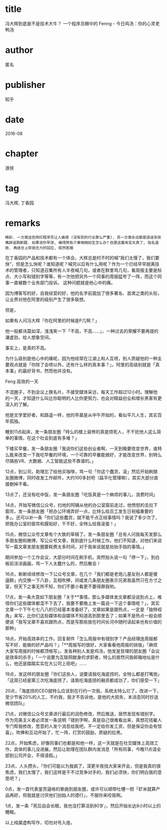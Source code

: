 # title
冯大辉到底是不是技术大牛？ 一个程序员眼中的 Fenng - 今日鸡汤：你的心灵老鸭汤

# author
匿名

# publisher
知乎

# date
2016-08

# chapter
游侠

# tag
冯大辉, 丁香园

# remarks
`精彩. 一方面这些网红程序员让人痛恨 (没有别的行业那么严重), 另一方面永远都是造谣张张嘴辟谣跑断腿. 如果说你早泄, 编得煞有介事栩栩如生怎么办?`
`但是这篇肯定太真了, 指名道姓. 再结合上软弱无力的回应, 昭然若揭`

在丁香园的产品和技术都有一个体会，大辉总是时不时的喊“我们太慢了，我们要快”，但是怎么快呢？谁知道呢？喊完以后有什么用呢？作为一个已经早早脱离技术的管理者，只知道召集所有人半夜喊几句，或者在群里骂几句，看周报主要是标点、大小写和错别字等等，有一次他把另外一个同事的周报猛夸了一阵，而这个同事一直被数个业务部门投诉。
这种问题就是他心中的痛。

因为博客写的好，自我经营的好，他的名字前面加了很多著名、首席之类的头衔，让业界对他在阿里的级别产生了很多联想。

但是，

如果有人问冯大辉「你在阿里的时候是P几啊？」

他一般都讳莫如深，浅浅笑一下「不高，不高……」，一种过去的荣耀不要再提的谦虚劲，给人想象空间。

事实上，是真的不高。

为什么级别是他心中的痛呢，因为他经常在江湖上和人互喷，别人质疑他的一种主要观点就是「你除了会喷以外，还有什么样的真本事？」，阿里的高级别就是「真本事」的最好背书，然而他并没有。

Feng 高效的一天

不混圈子，不到会议上换名片，不接受媒体采访，每天工作超过12小时。理解他的一天，才知道什么叫比你聪明的人比你更努力，也会对精益创业和增长黑客有更深入的了解。

他是文学爱好者，和路遥一样，他的早晨是从中午开始的，看似平凡人生，其实百年孤独。

睡到11点起床，发一条朋友圈「特么的楼上装修的真是烦死人，不干扰他人这么简单的事情，在这个社会到底有多难？」

下楼买早餐，发一条朋友圈「我说你们这些创业者啊，一天到晚要改变世界，谁特么能来改变一下我吃早餐的环境，一个可靠的早餐能做好，才能改变世界，别特么尽搞些VR、大数据、人工智能这些不靠谱的。」

12点，到公司，助理忘了给他买咖啡，骂一句「你这个蠢货，滚」然后开始刷朋友圈微博，同时收发工作邮件，大约100多封吧（扁平化管理嘛），其实大部分直接删掉不看。

13点了，还没有吃中饭，发一条朋友圈「吃饭真是一个麻烦的事儿，浪费时间」

14点，开始写微信公众号，扫地的阿姨从他的办公室窗前走过，他愤怒的去拉下窗帘，发一条朋友圈「把办公环境弄好一点，比特么给员工发生日祝福重要的多」。还可以补一条「你们这些蠢货，就不能干点正经事情吗？我说了多少次了，把我办公室的窗帘和膜贴好，干不好，全特么给我滚蛋！」

15点，微信公众号文章有个大致的草稿了。发一条朋友圈「总有人问我每天发那么多朋友圈和微博，写公众号文章，我到底什么时候工作。他们不知道，对他们来说写一篇文章发朋友圈要耗费太多时间，对于我来说就是抬抬手指的事情。」

期间参加一个工作会议，大部分时间在刷手机，突然抬头说一句「停一下」，到白板前涂涂画画，骂一下人太蠢什么的，然后散会！

16点，断断续续修改一下公众号文章，在几个「我们都是老炮儿基友别人都是傻逼群」内交换一下八卦，互相吹捧，间或发几条朋友圈表示兄弟我虽然只在方寸之室，但天下之事无所不知，你们不要小看更不要得罪我哟。

17点，发一条大意如下朋友圈「关于**事情，那么多媒体发文章都没说到点上，难怪你们这些媒体都混不下去了，我要不要晚上发一篇说一下这个事情呢？」，其实文章一个下午七七八八的已经基本准备好了。文章如果是跟热点，一定是「独特视角」来写，比你们这些媒体和自媒体不知道高到那里去了；如果不是热点一般会顺便说「我写文章不喜欢跟热点，而是写那些放在时间长河中随时读起来也有价值的那种」

18点，开始高效率的工作。回复邮件「怎么周报中有错别字？产品经理连周报都写不好，能做的好产品吗？」「**周报写的很好，大家看看他周报的排版」「麻烦大家写周报的时候都顶格写」，发各种别人发是鸡汤，他发是哲理的朋友圈「会议是效率的杀手」「一个说要为互联网献身的求职者，特么的居然问我邮箱地址是什么，他还是踏踏实实在大公司上班吧」……

19点，发这样的朋友圈「你们这些人，说要请我吃海底捞的，全特么都是打嘴炮」「这周已经是第三次吃海底捞了，请我吃海底捞的融资都成功了，你们感受一下」

20点，「海底捞的CEO就特么应该到在行约一次我，系统太特么烂了，改进一下，至少节省20%的人工，不约我，我才不告诉他，是他的大损失，本消息同时抄送微信团队」

21点，对微信公众号文章进行最后的润色修改，然后推送，居然发现有错别字。作为完美主义者必须发一条说明「错别字啊，真是自己很难看出来，真想花钱雇人专门帮我修改，愿意的人发个消息给我吧，不一定给你发工资，但是保证你会有惊喜」，吹捧和互动开始了，忙一阵，打赏的鼓励，质疑的拉黑。

22点，开始焦虑，好像同事们也都是和他一样，这一天就是在社交媒体上高效工作，具体的事儿没进展。然后让助理在团队群内发消息「所有同事，今晚11点请全部到公司开会，不得请假。」

23点，人头攒头，「你们可能以为我疯了，深更半夜找大家来开会，但是我真的很焦虑，我们太慢了，我们这样是干不过竞争对手的，我们必须快，你们明白我的意思吧？」

0点，发一首代表鉴赏逼格的歌曲到朋友圈，或许可以顺带吐槽一把「虾米就算产品再好，但我就是讨厌他们创始人的德行」，不服你来咬我啊。

1点，发一条「死后自会长眠，我也没打算活到80岁」，然后开始长达8小时以上的睡眠。

以上纯属虚构写作，切勿对号入座。
